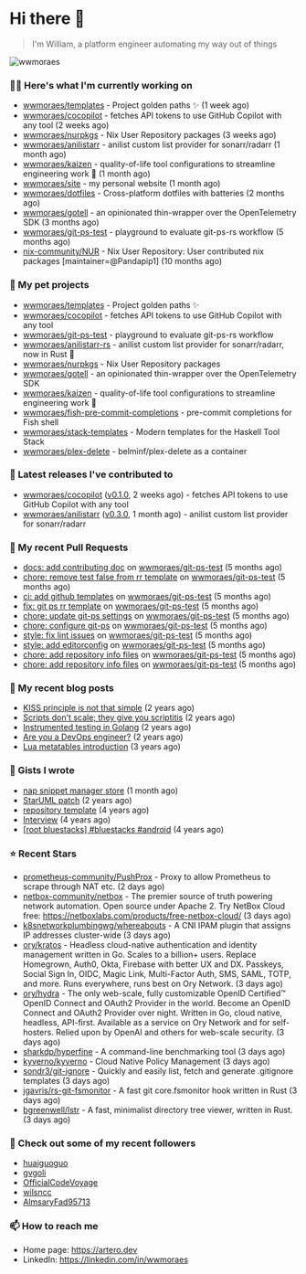 # Hi there 👋

> I'm William, a platform engineer automating my way out of things

<img src="https://github-readme-stats.vercel.app/api?username=wwmoraes&show_icons=true" alt="wwmoraes" />

### 👨‍💻 Here's what I'm currently working on

- [wwmoraes/templates](https://github.com/wwmoraes/templates) - Project golden paths ✨ (1 week ago)
- [wwmoraes/cocopilot](https://github.com/wwmoraes/cocopilot) - fetches API tokens to use GitHub Copilot with any tool (2 weeks ago)
- [wwmoraes/nurpkgs](https://github.com/wwmoraes/nurpkgs) - Nix User Repository packages (3 weeks ago)
- [wwmoraes/anilistarr](https://github.com/wwmoraes/anilistarr) - anilist custom list provider for sonarr/radarr (1 month ago)
- [wwmoraes/kaizen](https://github.com/wwmoraes/kaizen) - quality-of-life tool configurations to streamline engineering work 🚀 (1 month ago)
- [wwmoraes/site](https://github.com/wwmoraes/site) - my personal website (1 month ago)
- [wwmoraes/dotfiles](https://github.com/wwmoraes/dotfiles) - Cross-platform dotfiles with batteries (2 months ago)
- [wwmoraes/gotell](https://github.com/wwmoraes/gotell) - an opinionated thin-wrapper over the OpenTelemetry SDK (3 months ago)
- [wwmoraes/git-ps-test](https://github.com/wwmoraes/git-ps-test) - playground to evaluate git-ps-rs workflow (5 months ago)
- [nix-community/NUR](https://github.com/nix-community/NUR) - Nix User Repository: User contributed nix packages [maintainer=@Pandapip1] (10 months ago)

### 🌱 My pet projects

- [wwmoraes/templates](https://github.com/wwmoraes/templates) - Project golden paths ✨
- [wwmoraes/cocopilot](https://github.com/wwmoraes/cocopilot) - fetches API tokens to use GitHub Copilot with any tool
- [wwmoraes/git-ps-test](https://github.com/wwmoraes/git-ps-test) - playground to evaluate git-ps-rs workflow
- [wwmoraes/anilistarr-rs](https://github.com/wwmoraes/anilistarr-rs) - anilist custom list provider for sonarr/radarr, now in Rust 🦀
- [wwmoraes/nurpkgs](https://github.com/wwmoraes/nurpkgs) - Nix User Repository packages
- [wwmoraes/gotell](https://github.com/wwmoraes/gotell) - an opinionated thin-wrapper over the OpenTelemetry SDK
- [wwmoraes/kaizen](https://github.com/wwmoraes/kaizen) - quality-of-life tool configurations to streamline engineering work 🚀
- [wwmoraes/fish-pre-commit-completions](https://github.com/wwmoraes/fish-pre-commit-completions) - pre-commit completions for Fish shell
- [wwmoraes/stack-templates](https://github.com/wwmoraes/stack-templates) - Modern templates for the Haskell Tool Stack
- [wwmoraes/plex-delete](https://github.com/wwmoraes/plex-delete) - belminf/plex-delete as a container

### 🔭 Latest releases I've contributed to

- [wwmoraes/cocopilot](https://github.com/wwmoraes/cocopilot) ([v0.1.0](https://github.com/wwmoraes/cocopilot/releases/tag/v0.1.0), 2 weeks ago) - fetches API tokens to use GitHub Copilot with any tool
- [wwmoraes/anilistarr](https://github.com/wwmoraes/anilistarr) ([v0.3.0](https://github.com/wwmoraes/anilistarr/releases/tag/v0.3.0), 1 month ago) - anilist custom list provider for sonarr/radarr

### 🔨 My recent Pull Requests

- [docs: add contributing doc](https://github.com/wwmoraes/git-ps-test/pull/10) on [wwmoraes/git-ps-test](https://github.com/wwmoraes/git-ps-test) (5 months ago)
- [chore: remove test false from rr template](https://github.com/wwmoraes/git-ps-test/pull/9) on [wwmoraes/git-ps-test](https://github.com/wwmoraes/git-ps-test) (5 months ago)
- [ci: add github templates](https://github.com/wwmoraes/git-ps-test/pull/8) on [wwmoraes/git-ps-test](https://github.com/wwmoraes/git-ps-test) (5 months ago)
- [fix: git ps rr template](https://github.com/wwmoraes/git-ps-test/pull/7) on [wwmoraes/git-ps-test](https://github.com/wwmoraes/git-ps-test) (5 months ago)
- [chore: update git-ps settings](https://github.com/wwmoraes/git-ps-test/pull/6) on [wwmoraes/git-ps-test](https://github.com/wwmoraes/git-ps-test) (5 months ago)
- [chore: configure git-ps](https://github.com/wwmoraes/git-ps-test/pull/5) on [wwmoraes/git-ps-test](https://github.com/wwmoraes/git-ps-test) (5 months ago)
- [style: fix lint issues](https://github.com/wwmoraes/git-ps-test/pull/4) on [wwmoraes/git-ps-test](https://github.com/wwmoraes/git-ps-test) (5 months ago)
- [style: add editorconfig](https://github.com/wwmoraes/git-ps-test/pull/3) on [wwmoraes/git-ps-test](https://github.com/wwmoraes/git-ps-test) (5 months ago)
- [chore: add repository info files](https://github.com/wwmoraes/git-ps-test/pull/2) on [wwmoraes/git-ps-test](https://github.com/wwmoraes/git-ps-test) (5 months ago)
- [chore: add repository info files](https://github.com/wwmoraes/git-ps-test/pull/1) on [wwmoraes/git-ps-test](https://github.com/wwmoraes/git-ps-test) (5 months ago)

### 📜 My recent blog posts

- [KISS principle is not that simple](https://artero.dev/posts/kiss-principle-is-not-that-simple/) (2 years ago)
- [Scripts don&#39;t scale; they give you scriptitis](https://artero.dev/posts/scripts-do-not-scale/) (2 years ago)
- [Instrumented testing in Golang](https://artero.dev/posts/golang-integration-test/) (2 years ago)
- [Are you a DevOps engineer?](https://artero.dev/posts/are-you-a-devops-engineer/) (2 years ago)
- [Lua metatables introduction](https://artero.dev/posts/lua-metatables-introduction/) (3 years ago)

### 📓 Gists I wrote

- [nap snippet manager store](https://gist.github.com/adb2012583db995470a8d4a83b6771b8) (1 month ago)
- [StarUML patch](https://gist.github.com/3288859d4b466f530706aa556347de9f) (2 years ago)
- [repository template](https://gist.github.com/75dc66767a9f487c8235c5423027f69c) (4 years ago)
- [Interview](https://gist.github.com/b2ac3c3d92414f5d57d3a0b567c78065) (4 years ago)
- [[root bluestacks] #bluestacks #android](https://gist.github.com/d5714685ebbe6fa5087f6bab489fa365) (4 years ago)

### ⭐ Recent Stars

- [prometheus-community/PushProx](https://github.com/prometheus-community/PushProx) - Proxy to allow Prometheus to scrape through NAT etc. (2 days ago)
- [netbox-community/netbox](https://github.com/netbox-community/netbox) - The premier source of truth powering network automation. Open source under Apache 2. Try NetBox Cloud free: https://netboxlabs.com/products/free-netbox-cloud/ (3 days ago)
- [k8snetworkplumbingwg/whereabouts](https://github.com/k8snetworkplumbingwg/whereabouts) - A CNI IPAM plugin that assigns IP addresses cluster-wide (3 days ago)
- [ory/kratos](https://github.com/ory/kratos) - Headless cloud-native authentication and identity management written in Go. Scales to a billion&#43; users. Replace Homegrown, Auth0, Okta, Firebase with better UX and DX. Passkeys, Social Sign In, OIDC, Magic Link, Multi-Factor Auth, SMS, SAML, TOTP, and more. Runs everywhere, runs best on Ory Network.  (3 days ago)
- [ory/hydra](https://github.com/ory/hydra) - The only web-scale, fully customizable OpenID Certified™ OpenID Connect and OAuth2 Provider in the world. Become an OpenID Connect and OAuth2 Provider over night. Written in Go, cloud native, headless, API-first. Available as a service on Ory Network and for self-hosters. Relied upon by OpenAI and others for web-scale security. (3 days ago)
- [sharkdp/hyperfine](https://github.com/sharkdp/hyperfine) - A command-line benchmarking tool (3 days ago)
- [kyverno/kyverno](https://github.com/kyverno/kyverno) - Cloud Native Policy Management (3 days ago)
- [sondr3/git-ignore](https://github.com/sondr3/git-ignore) - Quickly and easily list, fetch and generate .gitignore templates (3 days ago)
- [jgavris/rs-git-fsmonitor](https://github.com/jgavris/rs-git-fsmonitor) - A fast git core.fsmonitor hook written in Rust (3 days ago)
- [bgreenwell/lstr](https://github.com/bgreenwell/lstr) - A fast, minimalist directory tree viewer, written in Rust. (3 days ago)

### 👯 Check out some of my recent followers

- [huaiguoguo](https://github.com/huaiguoguo)
- [gvgoli](https://github.com/gvgoli)
- [OfficialCodeVoyage](https://github.com/OfficialCodeVoyage)
- [wilsncc](https://github.com/wilsncc)
- [AlmsaryFad95713](https://github.com/AlmsaryFad95713)

### 📫 How to reach me

- Home page: <https://artero.dev>
- LinkedIn: <https://linkedin.com/in/wwmoraes>
